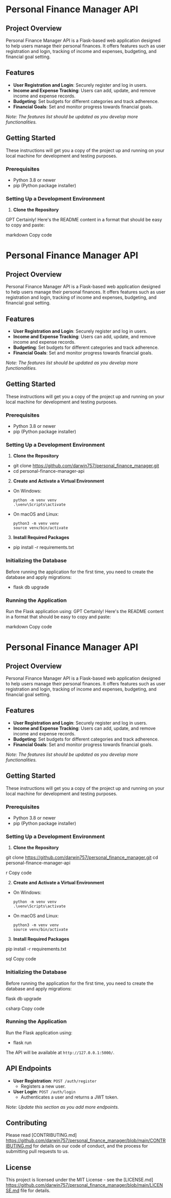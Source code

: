 # Personal Finance Manager API

## Project Overview

Personal Finance Manager API is a Flask-based web application designed to help users manage their personal finances. It offers features such as user registration and login, tracking of income and expenses, budgeting, and financial goal setting.

## Features

- **User Registration and Login**: Securely register and log in users.
- **Income and Expense Tracking**: Users can add, update, and remove income and expense records.
- **Budgeting**: Set budgets for different categories and track adherence.
- **Financial Goals**: Set and monitor progress towards financial goals.

*Note: The features list should be updated as you develop more functionalities.*

## Getting Started

These instructions will get you a copy of the project up and running on your local machine for development and testing purposes.

### Prerequisites

- Python 3.8 or newer
- pip (Python package installer)

### Setting Up a Development Environment

1. **Clone the Repository**

GPT
Certainly! Here's the README content in a format that should be easy to copy and paste:

markdown
Copy code
# Personal Finance Manager API

## Project Overview

Personal Finance Manager API is a Flask-based web application designed to help users manage their personal finances. It offers features such as user registration and login, tracking of income and expenses, budgeting, and financial goal setting.

## Features

- **User Registration and Login**: Securely register and log in users.
- **Income and Expense Tracking**: Users can add, update, and remove income and expense records.
- **Budgeting**: Set budgets for different categories and track adherence.
- **Financial Goals**: Set and monitor progress towards financial goals.

*Note: The features list should be updated as you develop more functionalities.*

## Getting Started

These instructions will get you a copy of the project up and running on your local machine for development and testing purposes.

### Prerequisites

- Python 3.8 or newer
- pip (Python package installer)

### Setting Up a Development Environment

1. **Clone the Repository**

- git clone https://github.com/darwin757/personal_finance_manager.git
- cd personal-finance-manager-api


2. **Create and Activate a Virtual Environment**

- On Windows:
  ```
  python -m venv venv
  .\venv\Scripts\activate
  ```

- On macOS and Linux:
  ```
  python3 -m venv venv
  source venv/bin/activate
  ```

3. **Install Required Packages**
 
 - pip install -r requirements.txt

 
### Initializing the Database

Before running the application for the first time, you need to create the database and apply migrations:

- flask db upgrade


### Running the Application

Run the Flask application using:
GPT
Certainly! Here's the README content in a format that should be easy to copy and paste:

markdown
Copy code
# Personal Finance Manager API

## Project Overview

Personal Finance Manager API is a Flask-based web application designed to help users manage their personal finances. It offers features such as user registration and login, tracking of income and expenses, budgeting, and financial goal setting.

## Features

- **User Registration and Login**: Securely register and log in users.
- **Income and Expense Tracking**: Users can add, update, and remove income and expense records.
- **Budgeting**: Set budgets for different categories and track adherence.
- **Financial Goals**: Set and monitor progress towards financial goals.

*Note: The features list should be updated as you develop more functionalities.*

## Getting Started

These instructions will get you a copy of the project up and running on your local machine for development and testing purposes.

### Prerequisites

- Python 3.8 or newer
- pip (Python package installer)

### Setting Up a Development Environment

1. **Clone the Repository**

git clone https://github.com/darwin757/personal_finance_manager.git
cd personal-finance-manager-api

r
Copy code

2. **Create and Activate a Virtual Environment**

- On Windows:
  ```
  python -m venv venv
  .\venv\Scripts\activate
  ```

- On macOS and Linux:
  ```
  python3 -m venv venv
  source venv/bin/activate
  ```

3. **Install Required Packages**

pip install -r requirements.txt

sql
Copy code

### Initializing the Database

Before running the application for the first time, you need to create the database and apply migrations:

flask db upgrade

csharp
Copy code

### Running the Application

Run the Flask application using:

- flask run


The API will be available at `http://127.0.0.1:5000/`.

## API Endpoints

- **User Registration**: `POST /auth/register`
  - Registers a new user.
- **User Login**: `POST /auth/login`
  - Authenticates a user and returns a JWT token.

*Note: Update this section as you add more endpoints.*

## Contributing

Please read [CONTRIBUTING.md] https://github.com/darwin757/personal_finance_manager/blob/main/CONTRIBUTING.md for details on our code of conduct, and the process for submitting pull requests to us.

## License

This project is licensed under the MIT License - see the [LICENSE.md] https://github.com/darwin757/personal_finance_manager/blob/main/LICENSE.md file for details.



